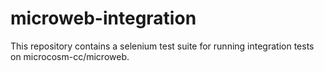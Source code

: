 # microweb-integration

This repository contains a selenium test suite for running integration tests on microcosm-cc/microweb.
